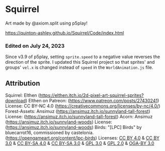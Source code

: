 # Squirrel

Art made by @axiom.split using p5play!

https://quinton-ashley.github.io/Squirrel/Code/index.html

### Edited on July 24, 2023

Since v3.9 of p5play, setting `sprite.speed` to a negative value reverses the direction of the sprite. I updated this Squirrel project so that sprites' and groups' `vel.x` is changed instead of `speed` in the `WorldAnimation.js` file.

## Attribution

Squirrel: Elthen (https://elthen.itch.io/2d-pixel-art-squirrel-sprites?download) Elthen on Patreon: (https://www.patreon.com/posts/27430241) License: CC BY-NC 4.0 (https://creativecommons.org/licenses/by-nc/4.0/)
Forest-Assets: Ansimuz (https://ansimuz.itch.io/sunnyland-tall-forest) License: (https://ansimuz.itch.io/sunnyland-tall-forest)
Acorn: Ansimuz (https://ansimuz.itch.io/sunnyland-woods) License: (https://ansimuz.itch.io/sunnyland-woods)
Birds: "[LPC] Birds" by bluecarrot16, commissioned by castelonia. (https://opengameart.org/content/lpc-birds) Licenses: [CC BY 4.0](https://creativecommons.org/licenses/by/4.0/) & [CC BY 3.0](https://creativecommons.org/licenses/by/3.0/) & [CC BY-SA 4.0](https://creativecommons.org/licenses/by-sa/4.0/) & [CC BY-SA 3.0](https://creativecommons.org/licenses/by-sa/3.0/) & [GPL 3.0](https://www.gnu.org/licenses/gpl-3.0.html) & [GPL 2.0](https://www.gnu.org/licenses/old-licenses/gpl-2.0.html) & [OGA-BY 3.0](https://opengameart.org/content/oga-by-30-faq)

